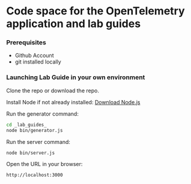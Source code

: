 # Code space for the OpenTelemetry application and lab guides

### Prerequisites

* Github Account
* git installed locally

### Launching Lab Guide in your own environment

Clone the repo or download the repo.

Install Node if not already installed:
[Download Node.js](https://nodejs.org/en/download/package-manager)

Run the generator command:
```sh
cd _lab_guides_
node bin/generator.js
```

Run the server command:
```sh
node bin/server.js
```

Open the URL in your browser:
```
http://localhost:3000
```
